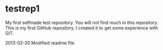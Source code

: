 testrep1
========

My first selfmade test repository.
You will not find much in this repository. This is my first GitHub repository.
I created it to get some experience with GIT.

2013-02-20 Modified readme file
